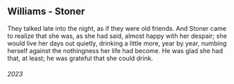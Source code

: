 ## Williams - Stoner

They talked late into the night, as if they were old friends.
And Stoner came to realize that she was, as she had said, almost happy with her despair; she would live her days out quietly, drinking a little more, year by year, numbing herself against the nothingness her life had become.
He was glad she had that, at least; he was grateful that she could drink.


###### 2023